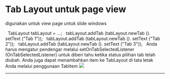# Tab Layout untuk page view 
digunakan untuk view page untuk slide windows

  TabLayout tabLayout = ...;
  tabLayout.addTab (tabLayout.newTab (). setText ("Tab 1"));
  tabLayout.addTab (tabLayout.newTab (). setText ("Tab 2"));
  tabLayout.addTab (tabLayout.newTab (). setText ("Tab 3"));
 
Anda harus mengatur pendengar melalui setOnTabSelectedListener (OnTabSelectedListener) untuk diberi tahu ketika status pilihan tab telah diubah.
Anda juga dapat menambahkan item ke TabLayout di tata letak Anda melalui penggunaan TabItem
  <img src="https://lh5.googleusercontent.com/4OFTyCnh2KgkbC5PUW7RuK08ti7ebZjbKpNHmop5dFbSSKlzMySysG8eipJuLZqnbtO7X0ewxmstsiZBU5gZ=w1920-h987">
  
  

---



